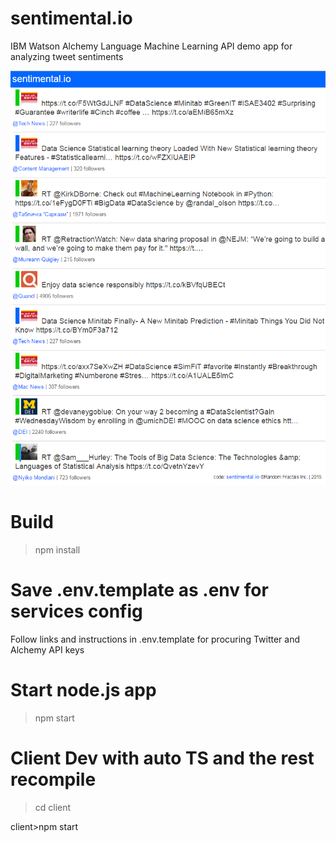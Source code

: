 # sentimental.io
IBM Watson Alchemy Language Machine Learning API demo app for analyzing tweet sentiments

![Alt text](https://github.com/RandomFractals/sentimental.io/blob/master/screens/DataScienceSentimentalIOScreenGrabV1.png?raw=true 
 "Sentimental.io Veiw Screenshot")

# Build

>npm install 

# Save .env.template as .env for services config

Follow links and instructions in .env.template for procuring Twitter and Alchemy API keys

# Start node.js app

>npm start

# Client Dev with auto TS and the rest recompile

>cd client

client>npm start
